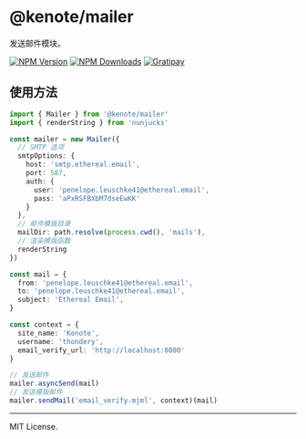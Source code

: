 # @kenote/mailer

发送邮件模块。

[![NPM Version][npm-image]][npm-url]
[![NPM Downloads][downloads-image]][downloads-url]
[![Gratipay][licensed-image]][licensed-url]

[npm-image]: https://img.shields.io/npm/v/@kenote/mailer.svg
[npm-url]: https://www.npmjs.com/package/@kenote/mailer
[downloads-image]: https://img.shields.io/npm/dm/@kenote/mailer.svg
[downloads-url]: https://www.npmjs.com/package/@kenote/mailer
[licensed-image]: https://img.shields.io/badge/license-MIT-blue.svg
[licensed-url]: https://github.com/kenote/kenote.js/blob/main/LICENSE

## 使用方法
```ts
import { Mailer } from '@kenote/mailer'
import { renderString } from 'nunjucks'

const mailer = new Mailer({
  // SMTP 选项
  smtpOptions: {
    host: 'smtp.ethereal.email',
    port: 587,
    auth: {
      user: 'penelope.leuschke41@ethereal.email',
      pass: 'aPxRSFBXbM7dseEwKK'
    }
  },
  // 邮件模版目录
  mailDir: path.resolve(process.cwd(), 'mails'),
  // 渲染模版函数
  renderString
})

const mail = {
  from: 'penelope.leuschke41@ethereal.email',
  to: 'penelope.leuschke41@ethereal.email',
  subject: 'Ethereal Email',
}

const context = {
  site_name: 'Kenote',
  username: 'thondery',
  email_verify_url: 'http://localhost:8080'
}

// 发送邮件
mailer.asyncSend(mail)
// 发送模版邮件
mailer.sendMail('email_verify.mjml', context)(mail)
```

---
MIT License.